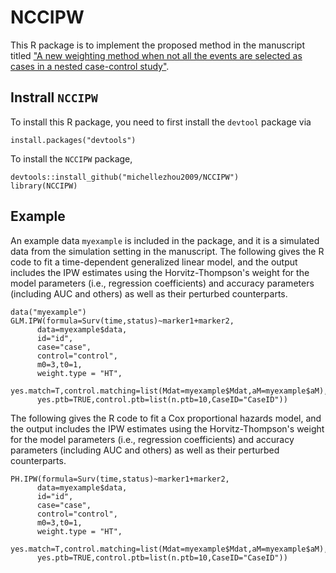 # NCCIPW

This R package is to implement the proposed method in the manuscript titled ["A new weighting method when not all the events are selected as cases in a nested case-control study"](https://arxiv.org/abs/2104.02665).

## Instrall `NCCIPW`

To install this R package, you need to first install the `devtool` package via
```{r}
install.packages("devtools")
```
To install the `NCCIPW` package,
```{r}
devtools::install_github("michellezhou2009/NCCIPW")
library(NCCIPW)
```

## Example

An example data `myexample` is included in the package, and it is a simulated data from the simulation setting in the manuscript. The following gives the R code to fit a time-dependent generalized linear model, and the output includes the IPW estimates using the Horvitz-Thompson's weight for the model parameters (i.e., regression coefficients) and accuracy parameters (including AUC and others) as well as their perturbed counterparts. 

```{r}
data("myexample")
GLM.IPW(formula=Surv(time,status)~marker1+marker2,
      data=myexample$data,
      id="id",
      case="case",
      control="control",
      m0=3,t0=1, 
      weight.type = "HT",      
      yes.match=T,control.matching=list(Mdat=myexample$Mdat,aM=myexample$aM),
      yes.ptb=TRUE,control.ptb=list(n.ptb=10,CaseID="CaseID"))
```

The following gives the R code to fit a Cox proportional hazards model, and the output includes the IPW estimates using the Horvitz-Thompson's weight for the model parameters (i.e., regression coefficients) and accuracy parameters (including AUC and others) as well as their perturbed counterparts. 
```{r}
PH.IPW(formula=Surv(time,status)~marker1+marker2,
      data=myexample$data,
      id="id",
      case="case",
      control="control",
      m0=3,t0=1, 
      weight.type = "HT",      
      yes.match=T,control.matching=list(Mdat=myexample$Mdat,aM=myexample$aM),
      yes.ptb=TRUE,control.ptb=list(n.ptb=10,CaseID="CaseID"))
```